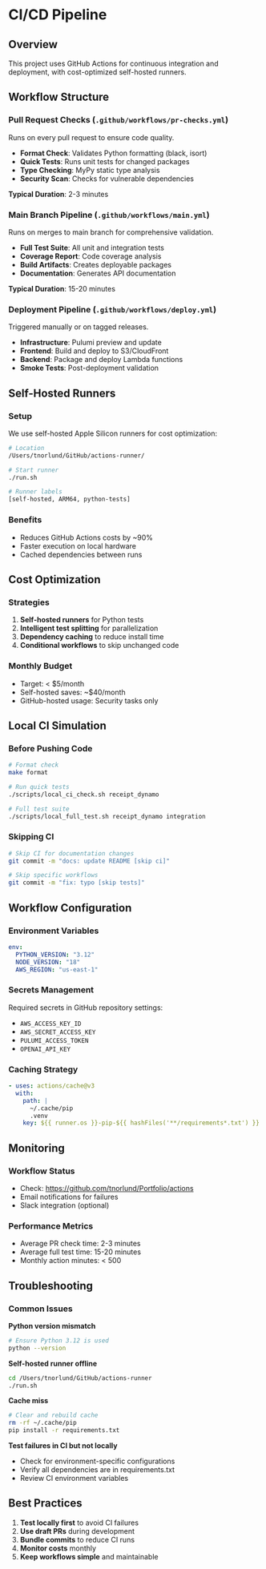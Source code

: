 # CI/CD Pipeline

## Overview

This project uses GitHub Actions for continuous integration and deployment, with cost-optimized self-hosted runners.

## Workflow Structure

### Pull Request Checks (`.github/workflows/pr-checks.yml`)
Runs on every pull request to ensure code quality.

- **Format Check**: Validates Python formatting (black, isort)
- **Quick Tests**: Runs unit tests for changed packages
- **Type Checking**: MyPy static type analysis
- **Security Scan**: Checks for vulnerable dependencies

**Typical Duration**: 2-3 minutes

### Main Branch Pipeline (`.github/workflows/main.yml`)
Runs on merges to main branch for comprehensive validation.

- **Full Test Suite**: All unit and integration tests
- **Coverage Report**: Code coverage analysis
- **Build Artifacts**: Creates deployable packages
- **Documentation**: Generates API documentation

**Typical Duration**: 15-20 minutes

### Deployment Pipeline (`.github/workflows/deploy.yml`)
Triggered manually or on tagged releases.

- **Infrastructure**: Pulumi preview and update
- **Frontend**: Build and deploy to S3/CloudFront
- **Backend**: Package and deploy Lambda functions
- **Smoke Tests**: Post-deployment validation

## Self-Hosted Runners

### Setup
We use self-hosted Apple Silicon runners for cost optimization:

```bash
# Location
/Users/tnorlund/GitHub/actions-runner/

# Start runner
./run.sh

# Runner labels
[self-hosted, ARM64, python-tests]
```

### Benefits
- Reduces GitHub Actions costs by ~90%
- Faster execution on local hardware
- Cached dependencies between runs

## Cost Optimization

### Strategies
1. **Self-hosted runners** for Python tests
2. **Intelligent test splitting** for parallelization
3. **Dependency caching** to reduce install time
4. **Conditional workflows** to skip unchanged code

### Monthly Budget
- Target: < $5/month
- Self-hosted saves: ~$40/month
- GitHub-hosted usage: Security tasks only

## Local CI Simulation

### Before Pushing Code
```bash
# Format check
make format

# Run quick tests
./scripts/local_ci_check.sh receipt_dynamo

# Full test suite
./scripts/local_full_test.sh receipt_dynamo integration
```

### Skipping CI
```bash
# Skip CI for documentation changes
git commit -m "docs: update README [skip ci]"

# Skip specific workflows
git commit -m "fix: typo [skip tests]"
```

## Workflow Configuration

### Environment Variables
```yaml
env:
  PYTHON_VERSION: "3.12"
  NODE_VERSION: "18"
  AWS_REGION: "us-east-1"
```

### Secrets Management
Required secrets in GitHub repository settings:
- `AWS_ACCESS_KEY_ID`
- `AWS_SECRET_ACCESS_KEY`
- `PULUMI_ACCESS_TOKEN`
- `OPENAI_API_KEY`

### Caching Strategy
```yaml
- uses: actions/cache@v3
  with:
    path: |
      ~/.cache/pip
      .venv
    key: ${{ runner.os }}-pip-${{ hashFiles('**/requirements*.txt') }}
```

## Monitoring

### Workflow Status
- Check: https://github.com/tnorlund/Portfolio/actions
- Email notifications for failures
- Slack integration (optional)

### Performance Metrics
- Average PR check time: 2-3 minutes
- Average full test time: 15-20 minutes
- Monthly action minutes: < 500

## Troubleshooting

### Common Issues

**Python version mismatch**
```bash
# Ensure Python 3.12 is used
python --version
```

**Self-hosted runner offline**
```bash
cd /Users/tnorlund/GitHub/actions-runner
./run.sh
```

**Cache miss**
```bash
# Clear and rebuild cache
rm -rf ~/.cache/pip
pip install -r requirements.txt
```

**Test failures in CI but not locally**
- Check for environment-specific configurations
- Verify all dependencies are in requirements.txt
- Review CI environment variables

## Best Practices

1. **Test locally first** to avoid CI failures
2. **Use draft PRs** during development
3. **Bundle commits** to reduce CI runs
4. **Monitor costs** monthly
5. **Keep workflows simple** and maintainable